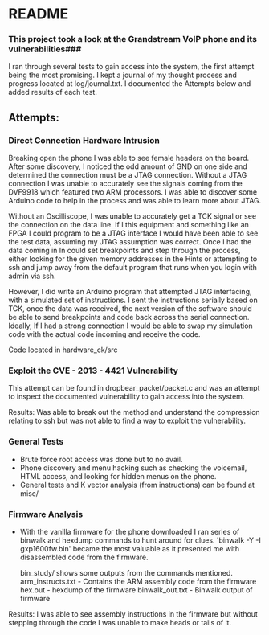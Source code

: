 # README #

### This project took a look at the Grandstream VoIP phone and its vulnerabilities###

I ran through several tests to gain access into the system, the first attempt being the most promising. I kept 
a journal of my thought process and progress located at log/journal.txt. I documented the Attempts below and
added results of each test.

## Attempts: ##

### Direct Connection Hardware Intrusion   ###

Breaking open the phone I was able to see female headers on the board. After some discovery, I noticed the 
odd amount of GND on one side and determined the connection must be a JTAG connection. Without a JTAG connection
I was unable to accurately see the signals coming from the DVF9918 which featured two ARM processors. I was able to
discover some Arduino code to help in the process and was able to learn more about JTAG. 

Without an Oscilliscope, I was unable to accurately get a TCK signal or see the connection on the data line. If I this 
equipment and something like an FPGA I could program to be a JTAG interface I would have been able to see the test data,
assuming my JTAG assumption was correct. Once I had the data coming in In could set breakpoints and step through the process,
either looking for the given memory addresses in the Hints or attempting to ssh and jump away from the default program that
runs when you login with admin via ssh.

However, I did write an Arduino program that attempted JTAG interfacing, with a simulated set of instructions. I sent the instructions
serially based on TCK, once the data was received, the next version of the software should be able to send breakpoints and code back
across the serial connection. Ideally, If I had a strong connection I would be able to swap my simulation code with the actual code 
incoming and receive the code.

Code located in hardware_ck/src





###  Exploit the CVE - 2013 - 4421 Vulnerability ###

This attempt can be found in dropbear_packet/packet.c and was an attempt to inspect the documented
vulnerability to gain access into the system. 

Results: Was able to break out the method and understand the compression relating to ssh but was not able
	 to find a way to exploit the vulnerability.

### General Tests ###

* Brute force root access was done but to no avail. 
* Phone discovery and menu hacking such as checking the voicemail, HTML access,
	and looking for hidden menus on the phone.
* General tests and K vector analysis (from instructions)  can be found at misc/

### Firmware Analysis ###

* With the vanilla firmware for the phone downloaded I ran series of binwalk and hexdump commands 
	to hunt around for clues. 'binwalk -Y -I gxp1600fw.bin' became the most valuable as it presented me 
	with disassembled code from the firmware. 
	
	bin_study/ shows some outputs from the commands mentioned.
	arm_instructs.txt - Contains the ARM assembly code from the firmware
	hex.out           - hexdump of the firmware
	binwalk_out.txt   - Binwalk output of firmware


Results: I was able to see assembly instructions in the firmware but without stepping through the code I was unable
	 to make heads or tails of it.